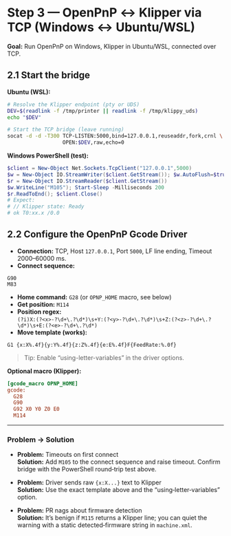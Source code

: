 # Step 3 — OpenPnP ↔ Klipper via TCP (Windows ↔ Ubuntu/WSL)

**Goal:** Run OpenPnP on Windows, Klipper in Ubuntu/WSL, connected over TCP.

## 2.1 Start the bridge
**Ubuntu (WSL):**
```bash
# Resolve the Klipper endpoint (pty or UDS)
DEV=$(readlink -f /tmp/printer || readlink -f /tmp/klippy_uds)
echo "$DEV"

# Start the TCP bridge (leave running)
socat -d -d -T300 TCP-LISTEN:5000,bind=127.0.0.1,reuseaddr,fork,crnl \
                  OPEN:$DEV,raw,echo=0
```

**Windows PowerShell (test):**
```powershell
$client = New-Object Net.Sockets.TcpClient("127.0.0.1",5000)
$w = New-Object IO.StreamWriter($client.GetStream()); $w.AutoFlush=$true
$r = New-Object IO.StreamReader($client.GetStream())
$w.WriteLine("M105"); Start-Sleep -Milliseconds 200
$r.ReadToEnd(); $client.Close()
# Expect:
# // Klipper state: Ready
# ok T0:xx.x /0.0
```

## 2.2 Configure the OpenPnP Gcode Driver
- **Connection:** TCP, Host `127.0.0.1`, Port `5000`, LF line ending, Timeout 2000–60000 ms.
- **Connect sequence:**
```
G90
M83
```
- **Home command:** `G28` (or `OPNP_HOME` macro, see below)
- **Get position:** `M114`
- **Position regex:**  
`(?i)X:(?<x>-?\d+\.?\d*)\s+Y:(?<y>-?\d+\.?\d*)\s+Z:(?<z>-?\d+\.?\d*)\s+E:(?<e>-?\d+\.?\d*)`
- **Move template (works):**
```
G1 {x:X%.4f}{y:Y%.4f}{z:Z%.4f}{e:E%.4f}F{FeedRate:%.0f}
```
> Tip: Enable “using-letter-variables” in the driver options.

**Optional macro (Klipper):**
```ini
[gcode_macro OPNP_HOME]
gcode:
  G28
  G90
  G92 X0 Y0 Z0 E0
  M114
```

---

### Problem → Solution
- **Problem:** Timeouts on first connect  
  **Solution:** Add `M105` to the connect sequence and raise timeout. Confirm bridge with the PowerShell round‑trip test above.

- **Problem:** Driver sends raw `{x:X...}` text to Klipper  
  **Solution:** Use the exact template above and the “using‑letter‑variables” option.

- **Problem:** PR nags about firmware detection  
  **Solution:** It’s benign if `M115` returns a Klipper line; you can quiet the warning with a static detected‑firmware string in `machine.xml`.
